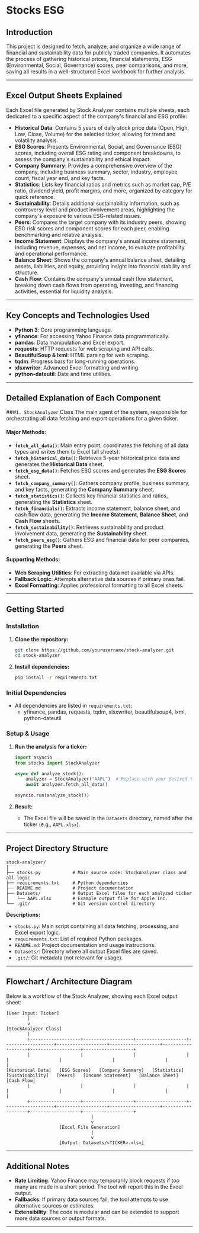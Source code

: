 # Stocks ESG

## Introduction

This project is designed to fetch, analyze, and organize a wide range of financial and sustainability data for publicly traded companies. It automates the process of gathering historical prices, financial statements, ESG (Environmental, Social, Governance) scores, peer comparisons, and more, saving all results in a well-structured Excel workbook for further analysis.

---

## Excel Output Sheets Explained

Each Excel file generated by Stock Analyzer contains multiple sheets, each dedicated to a specific aspect of the company's financial and ESG profile:

- **Historical Data**: Contains 5 years of daily stock price data (Open, High, Low, Close, Volume) for the selected ticker, allowing for trend and volatility analysis.
- **ESG Scores**: Presents Environmental, Social, and Governance (ESG) scores, including overall ESG rating and component breakdowns, to assess the company's sustainability and ethical impact.
- **Company Summary**: Provides a comprehensive overview of the company, including business summary, sector, industry, employee count, fiscal year end, and key facts.
- **Statistics**: Lists key financial ratios and metrics such as market cap, P/E ratio, dividend yield, profit margins, and more, organized by category for quick reference.
- **Sustainability**: Details additional sustainability information, such as controversy level and product involvement areas, highlighting the company's exposure to various ESG-related issues.
- **Peers**: Compares the target company with its industry peers, showing ESG risk scores and component scores for each peer, enabling benchmarking and relative analysis.
- **Income Statement**: Displays the company's annual income statement, including revenue, expenses, and net income, to evaluate profitability and operational performance.
- **Balance Sheet**: Shows the company's annual balance sheet, detailing assets, liabilities, and equity, providing insight into financial stability and structure.
- **Cash Flow**: Contains the company's annual cash flow statement, breaking down cash flows from operating, investing, and financing activities, essential for liquidity analysis.

---

## Key Concepts and Technologies Used

- **Python 3**: Core programming language.
- **yfinance**: For accessing Yahoo Finance data programmatically.
- **pandas**: Data manipulation and Excel export.
- **requests**: HTTP requests for web scraping and API calls.
- **BeautifulSoup & lxml**: HTML parsing for web scraping.
- **tqdm**: Progress bars for long-running operations.
- **xlsxwriter**: Advanced Excel formatting and writing.
- **python-dateutil**: Date and time utilities.

---

## Detailed Explanation of Each Component

###`1. StockAnalyzer` Class
The main agent of the system, responsible for orchestrating all data fetching and export operations for a given ticker.

#### Major Methods:
- **`fetch_all_data()`**: Main entry point; coordinates the fetching of all data types and writes them to Excel (all sheets).
- **`fetch_historical_data()`**: Retrieves 5-year historical price data and generates the **Historical Data** sheet.
- **`fetch_esg_data()`**: Fetches ESG scores and generates the **ESG Scores** sheet.
- **`fetch_company_summary()`**: Gathers company profile, business summary, and key facts, generating the **Company Summary** sheet.
- **`fetch_statistics()`**: Collects key financial statistics and ratios, generating the **Statistics** sheet.
- **`fetch_financials()`**: Extracts income statement, balance sheet, and cash flow data, generating the **Income Statement**, **Balance Sheet**, and **Cash Flow** sheets.
- **`fetch_sustainability()`**: Retrieves sustainability and product involvement data, generating the **Sustainability** sheet.
- **`fetch_peers_esg()`**: Gathers ESG and financial data for peer companies, generating the **Peers** sheet.

#### Supporting Methods:
- **Web Scraping Utilities**: For extracting data not available via APIs.
- **Fallback Logic**: Attempts alternative data sources if primary ones fail.
- **Excel Formatting**: Applies professional formatting to all Excel sheets.

---

## Getting Started

### Installation

1. **Clone the repository:**
   ```sh
   git clone https://github.com/yourusername/stock-analyzer.git
   cd stock-analyzer
   ```

2. **Install dependencies:**
   ```sh
   pip install -r requirements.txt
   ```

### Initial Dependencies

- All dependencies are listed in `requirements.txt`:
  - yfinance, pandas, requests, tqdm, xlsxwriter, beautifulsoup4, lxml, python-dateutil

### Setup & Usage

1. **Run the analysis for a ticker:**
   ```python
   import asyncio
   from stocks import StockAnalyzer

   async def analyze_stock():
       analyzer = StockAnalyzer("AAPL")  # Replace with your desired ticker
       await analyzer.fetch_all_data()

   asyncio.run(analyze_stock())
   ```

2. **Result:**
   - The Excel file will be saved in the `Datasets` directory, named after the ticker (e.g., `AAPL.xlsx`).

---

## Project Directory Structure

```
stock-analyzer/
│
├── stocks.py            # Main source code: StockAnalyzer class and all logic
├── requirements.txt     # Python dependencies
├── README.md            # Project documentation
├── Datasets/            # Output Excel files for each analyzed ticker
│   └── AAPL.xlsx        # Example output file for Apple Inc.
└── .git/                # Git version control directory
```

**Descriptions:**
- `stocks.py`: Main script containing all data fetching, processing, and Excel export logic.
- `requirements.txt`: List of required Python packages.
- `README.md`: Project documentation and usage instructions.
- `Datasets/`: Directory where all output Excel files are saved.
- `.git/`: Git metadata (not relevant for usage).

---

## Flowchart / Architecture Diagram

Below is a workflow of the Stock Analyzer, showing each Excel output sheet:

```
[User Input: Ticker]
        |
        v
[StockAnalyzer Class]
        |
        +-------------------+-------------------+-------------------+-------------------+-------------------+-------------------+-------------------+-------------------+-------------------+
        |                   |                   |                   |                   |                   |                   |                   |                   |
[Historical Data]   [ESG Scores]   [Company Summary]   [Statistics]   [Sustainability]   [Peers]   [Income Statement]   [Balance Sheet]   [Cash Flow]
        |                   |                   |                   |                   |                   |                   |                   |                   |
        +-------------------+-------------------+-------------------+-------------------+-------------------+-------------------+-------------------+-------------------+-------------------+
                                |
                                v
                    [Excel File Generation]
                                |
                                v
                    [Output: Datasets/<TICKER>.xlsx]
```

---

## Additional Notes

- **Rate Limiting**: Yahoo Finance may temporarily block requests if too many are made in a short period. The tool will report this in the Excel output.
- **Fallbacks**: If primary data sources fail, the tool attempts to use alternative sources or estimates.
- **Extensibility**: The code is modular and can be extended to support more data sources or output formats.

---

